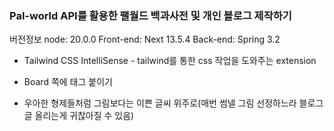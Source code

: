 ### Pal-world API를 활용한 팰월드 백과사전 및 개인 블로그 제작하기

버전정보
node: 20.0.0
Front-end: Next 13.5.4
Back-end: Spring 3.2

- Tailwind CSS IntelliSense - tailwind를 통한 css 작업을 도와주는 extension

- Board 쪽에 태그 붙이기
- 우아한 형제들처럼 그림보다는 이쁜 글씨 위주로(매번 썸넬 그림 선정하느라 블로그 글 올리는게 귀찮아질 수 있음)
